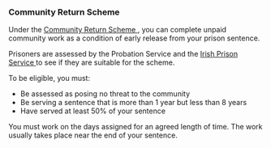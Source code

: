 ###  **Community Return Scheme**

Under the [ Community Return Scheme
](http://www.probation.ie/en/PB/Pages/WP16000037) , you can complete unpaid
community work as a condition of early release from your prison sentence.

Prisoners are assessed by the Probation Service and the [ Irish Prison Service
](https://www.irishprisons.ie/) to see if they are suitable for the scheme.

To be eligible, you must:

  * Be assessed as posing no threat to the community 
  * Be serving a sentence that is more than 1 year but less than 8 years 
  * Have served at least 50% of your sentence 

You must work on the days assigned for an agreed length of time. The work
usually takes place near the end of your sentence.
